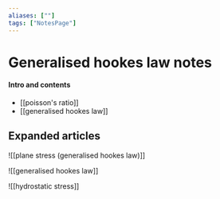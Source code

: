 ```yaml
---
aliases: [""]
tags: ["NotesPage"]
---
```


# Generalised hookes law notes

#### Intro and contents
- [[poisson's ratio]]
- [[generalised hookes law]]


## Expanded articles
![[plane stress (generalised hookes law)]]

![[generalised hookes law]]

![[hydrostatic stress]]